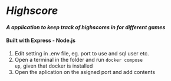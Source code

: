 # _Highscore_

#### _A application to keep track of highscores in for different games_

#### Built with Express - Node.js

1. Edit setting in .env file, eg. port to use and sql user etc.
2. Open a terminal in the folder and run <code>docker compose up</code>, given that docker is installed
3. Open the aplication on the asigned port and add contents

